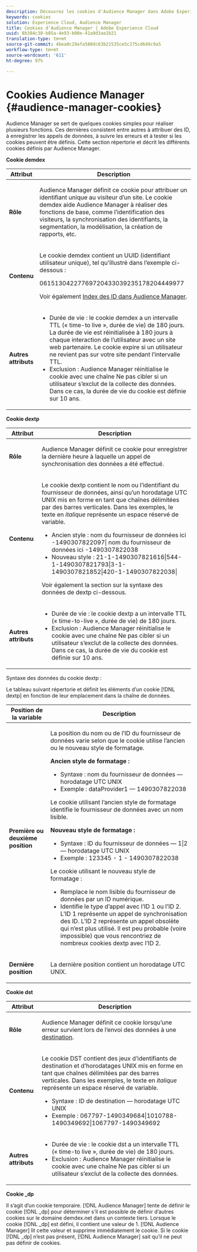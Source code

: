 ```yaml
---
description: Découvrez les cookies d'Audience Manager dans Adobe Experience Cloud.
keywords: cookies
solution: Experience Cloud, Audience Manager
title: Cookies d’Audience Manager | Adobe Experience Cloud
uuid: 8b384c38-b85a-4e93-b00e-41a9d3ae2b21
translation-type: tm+mt
source-git-commit: 4bea0c29afa580dc63b21535ce5c275cd649c9a5
workflow-type: tm+mt
source-wordcount: '611'
ht-degree: 97%

---
```



# Cookies Audience Manager {#audience-manager-cookies}

Audience Manager se sert de quelques cookies simples pour réaliser plusieurs fonctions. Ces dernières consistent entre autres à attribuer des ID, à enregistrer les appels de données, à suivre les erreurs et à tester si les cookies peuvent être définis. Cette section répertorie et décrit les différents cookies définis par Audience Manager.

**Cookie demdex**

<table id="table_1CCF7EA2BC9E421F8DEECA5F611E33F6"> 
 <thead> 
  <tr> 
   <th colname="col1" class="entry"> Attribut </th> 
   <th colname="col2" class="entry"> Description </th> 
  </tr> 
 </thead>
 <tbody> 
  <tr> 
   <td colname="col1"> <p> <b>Rôle</b> </p> </td> 
   <td colname="col2"> <p> <span class="keyword"> Audience Manager</span> définit ce cookie pour attribuer un identifiant unique au visiteur d’un site. Le cookie <span class="wintitle">demdex</span> aide <span class="keyword">Audience Manager</span> à réaliser des fonctions de base, comme l’identification des visiteurs, la synchronisation des identifiants, la segmentation, la modélisation, la création de rapports, etc. </p> </td> 
  </tr> 
  <tr> 
   <td colname="col1"> <p> <b>Contenu</b> </p> </td> 
   <td colname="col2"> <p>Le cookie <span class="wintitle">demdex</span> contient un UUID (identifiant utilisateur unique), tel qu’illustré dans l’exemple ci-dessous : </p> <p> <span class="codeph"> 06151304227769720433039235178204449977 </span> </p> <p>Voir également <a href="https://docs.adobe.com/content/help/fr-FR/audience-manager/user-guide/reference/ids-in-aam.html" format="https" scope="external">Index des ID dans Audience Manager</a>. </p> </td> 
  </tr> 
  <tr> 
   <td colname="col1"> <p> <b>Autres attributs</b> </p> </td> 
   <td colname="col2"> <p> 
     <ul id="ul_11291DA87C5045E880034E06C863BCDA"> 
      <li id="li_40C30A06A12449A4A8748621223CA71B">Durée de vie : le cookie <span class="wintitle">demdex</span> a un intervalle TTL (« time-to live », durée de vie) de 180 jours. La durée de vie est réinitialisée à 180 jours à chaque interaction de l’utilisateur avec un site web partenaire. Le cookie expire si un utilisateur ne revient pas sur votre site pendant l’intervalle TTL. </li> 
      <li id="li_A589EDA2198249829207A183872EF1FF">Exclusion : <span class="keyword">Audience Manager</span> réinitialise le cookie avec une chaîne <span class="codeph">Ne pas cibler</span> si un utilisateur s’exclut de la collecte des données. Dans ce cas, la durée de vie du cookie est définie sur 10 ans. </li> 
     </ul> </p> </td> 
  </tr> 
 </tbody> 
</table>

**Cookie dextp**

<table id="table_7343C9C9ADD24D3FA693ECC76E4A4045"> 
 <thead> 
  <tr> 
   <th colname="col1" class="entry"> Attribut </th> 
   <th colname="col2" class="entry"> Description </th> 
  </tr> 
 </thead>
 <tbody> 
  <tr> 
   <td colname="col1"> <p> <b>Rôle</b> </p> </td> 
   <td colname="col2"> <p> <span class="keyword"> Audience Manager</span> définit ce cookie pour enregistrer la dernière heure à laquelle un appel de synchronisation des données a été effectué. </p> </td> 
  </tr> 
  <tr> 
   <td colname="col1"> <p> <b>Contenu</b> </p> </td> 
   <td colname="col2"> <p>Le cookie <span class="wintitle">dextp</span> contient le nom ou l’identifiant du fournisseur de données, ainsi qu’un horodatage UTC UNIX mis en forme en tant que chaînes délimitées par des barres verticales. Dans les exemples, le texte en <i>italique</i> représente un espace réservé de variable. </p> <p> 
     <ul id="ul_80D0BC3FCF06470991E12712401D784A"> 
      <li id="li_03747A433CEB4756A26CD866E716B89D">Ancien style : <span class="codeph"> <span class="varname"> nom du fournisseur de données ici </span>-1490307822097| <span class="varname"> nom du fournisseur de données ici </span>-1490307822038 </span> </li> 
      <li id="li_79E7000E82DB4ADA9E9887B017343B2D">Nouveau style : <span class="codeph">21-1-1490307821616|544-1-1490307821793|3-1-1490307821852|420-1-1490307822038| </span> </li> 
     </ul> </p> <p>Voir également la section sur la syntaxe des données de dextp ci-dessous. </p> </td> 
  </tr> 
  <tr> 
   <td colname="col1"> <p> <b>Autres attributs</b> </p> </td> 
   <td colname="col2"> <p> 
     <ul id="ul_4922AC2CD55D4C888A6FBEB22F8B889B"> 
      <li id="li_91A68C44E53840379C2ACDED25468735">Durée de vie : le cookie <span class="wintitle">dextp</span> a un intervalle TTL (« time-to-live », durée de vie) de 180 jours. </li> 
      <li id="li_6B8C674EFAAC4DABA0A640CF29247F99">Exclusion : <span class="keyword">Audience Manager</span> réinitialise le cookie avec une chaîne <span class="codeph">Ne pas cibler</span> si un utilisateur s’exclut de la collecte des données. Dans ce cas, la durée de vie du cookie est définie sur 10 ans. </li> 
     </ul> </p> </td> 
  </tr> 
 </tbody> 
</table>

Syntaxe des données du cookie dextp :

Le tableau suivant répertorie et définit les éléments d’un cookie [!DNL dextp] en fonction de leur emplacement dans la chaîne de données.

<table id="table_BE00604B97F24F5A94AA4F566063D785"> 
 <thead> 
  <tr> 
   <th colname="col1" class="entry"> Position de la variable </th> 
   <th colname="col2" class="entry"> Description </th> 
  </tr> 
 </thead>
 <tbody> 
  <tr> 
   <td colname="col1"> <p> <b>Première ou deuxième position</b> </p> </td> 
   <td colname="col2"> <p>La position du nom ou de l’ID du fournisseur de données varie selon que le cookie utilise l’ancien ou le nouveau style de formatage. </p> <p> <b>Ancien style de formatage :</b> </p> <p> 
     <ul id="ul_5BFBF40E3FE849CA859030F2D070FDF6"> 
      <li id="li_E8F4DC0CB15B472ABE9892B3A61D7F77">Syntaxe : <span class="codeph"> <span class="varname"> nom du fournisseur de données </span> — <span class="varname"> horodatage UTC UNIX </span> </span> </li> 
      <li id="li_7CD8B101156140F49EA97B18E9591402">Exemple : <span class="codeph"> dataProvider1 — 1490307822038 </span> </li> 
     </ul> </p> <p>Le cookie utilisant l’ancien style de formatage identifie le fournisseur de données avec un nom lisible. </p> <p> <b>Nouveau style de formatage :</b> </p> <p> 
     <ul id="ul_AC6225CA781746148C125F21DFED1ED9"> 
      <li id="li_29C4B52E398B4EA28944980A15B05A57">Syntaxe : <span class="codeph"> <span class="varname"> ID du fournisseur de données </span> — 1|2 — <span class="varname"> horodatage UTC UNIX </span> </span> </li> 
      <li id="li_3BF30CA5FED242DF96E0B54AFC64B06F">Exemple : <span class="codeph"> 123345 - 1 - 1490307822038 </span> </li> 
     </ul> </p> <p>Le cookie utilisant le nouveau style de formatage : </p> <p> 
     <ul id="ul_F05A91A455FA44C7A71186C0C9E31630"> 
      <li id="li_A8C9638173684359BABC4207845A4F48">Remplace le nom lisible du fournisseur de données par un ID numérique. </li> 
      <li id="li_28F1E2DB24904E53BE9718AD788CE61E">Identifie le type d’appel avec l’ID 1 ou l’ID 2. L’ID 1 représente un appel de synchronisation des ID. L’ID 2 représente un appel obsolète qui n’est plus utilisé. Il est peu probable (voire impossible) que vous rencontriez de nombreux cookies dextp avec l’ID 2. </li> 
     </ul> </p> </td> 
  </tr> 
  <tr> 
   <td colname="col1"> <p> <b>Dernière position</b> </p> </td> 
   <td colname="col2"> <p>La dernière position contient un horodatage UTC UNIX. </p> </td> 
  </tr> 
 </tbody> 
</table>

**Cookie dst**

<table id="table_83AE9B6350C6408BAECD9FCF33022B98"> 
 <thead> 
  <tr> 
   <th colname="col1" class="entry"> Attribut </th> 
   <th colname="col2" class="entry"> Description </th> 
  </tr> 
 </thead>
 <tbody> 
  <tr> 
   <td colname="col1"> <p> <b>Rôle</b> </p> </td> 
   <td colname="col2"> <p> <span class="keyword"> Audience Manager</span> définit ce cookie lorsqu’une erreur survient lors de l’envoi des données à une <a href="https://docs.adobe.com/content/help/fr-FR/audience-manager/user-guide/features/destinations/destinations.html#purposes" format="https" scope="external">destination</a>. </p> </td> 
  </tr> 
  <tr> 
   <td colname="col1"> <p> <b>Contenu</b> </p> </td> 
   <td colname="col2"> <p> Le cookie <span class="wintitle">DST</span> contient des jeux d’identifiants de destination et d’horodatages UNIX mis en forme en tant que chaînes délimitées par des barres verticales. Dans les exemples, le texte en <i>italique</i> représente un espace réservé de variable. </p> <p> 
     <ul id="ul_CE98076A02DA413486C1D341E9806889"> 
      <li id="li_850209D956644749B98C7A208C825C15">Syntaxe : <span class="codeph"> <span class="varname"> ID de destination </span> — <span class="varname"> horodatage UTC UNIX </span> </span> </li> 
      <li id="li_4A22152C70844733982230EBF7B9EB78">Exemple : <span class="codeph">067797-1490349684|1010788-1490349692|1067797-1490349692 </span> </li> 
     </ul> </p> </td> 
  </tr> 
  <tr> 
   <td colname="col1"> <p> <b>Autres attributs</b> </p> </td> 
   <td colname="col2"> <p> 
     <ul id="ul_5D13DD701B484B51BF2808A69A919106"> 
      <li id="li_4E665114C63246FBA32A4E19984D2693">Durée de vie : le cookie <span class="wintitle">dst</span> a un intervalle TTL (« time-to live », durée de vie) de 180 jours. </li> 
      <li id="li_A682B566704F43D2AB72487EFF212474">Exclusion : <span class="keyword">Audience Manager</span> réinitialise le cookie avec une chaîne <span class="codeph">Ne pas cibler</span> si un utilisateur s’exclut de la collecte des données. </li> 
     </ul> </p> </td> 
  </tr> 
 </tbody> 
</table>

**Cookie _dp**

Il s’agit d’un cookie temporaire. [!DNL Audience Manager] tente de définir le cookie [!DNL _dp] pour déterminer s’il est possible de définir d’autres cookies sur le domaine demdex.net dans un contexte tiers. Lorsque le cookie [!DNL _dp] est défini, il contient une valeur de 1. [!DNL Audience Manager] lit cette valeur et supprime immédiatement le cookie. Si le cookie [!DNL _dp] n’est pas présent, [!DNL Audience Manager] sait qu’il ne peut pas définir de cookies.